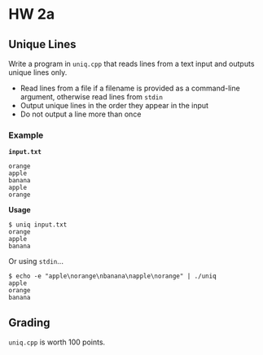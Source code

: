 # HW 2a 

## Unique Lines

Write a program in `uniq.cpp` that reads lines from a text input and outputs unique lines only.

- Read lines from a file if a filename is provided as a command-line argument, otherwise read lines from `stdin`
- Output unique lines in the order they appear in the input
- Do not output a line more than once

### Example

**`input.txt`**
```
orange
apple
banana
apple
orange
```

**Usage**
```
$ uniq input.txt
orange
apple
banana
``` 

Or using `stdin`...

```
$ echo -e "apple\norange\nbanana\napple\norange" | ./uniq
apple
orange
banana
```

## Grading

`uniq.cpp` is worth 100 points.